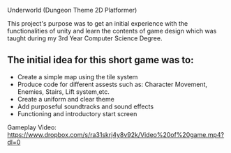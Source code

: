 Underworld (Dungeon Theme 2D Platformer)

This project's purpose was to get an initial experience with the functionalities of unity and learn the contents of game design which was taught during my 3rd Year Computer Science Degree.

The initial idea for this short game was to:
-
- Create a simple map using the tile system
- Produce code for different assests such as: Character Movement, Enemies, Stairs, Lift system,etc.
- Create a uniform and clear theme
- Add purposeful soundtracks and sound effects
- Functioning and introductory start screen

Gameplay Video: https://www.dropbox.com/s/ra31skrj4y8v92k/Video%20of%20game.mp4?dl=0
